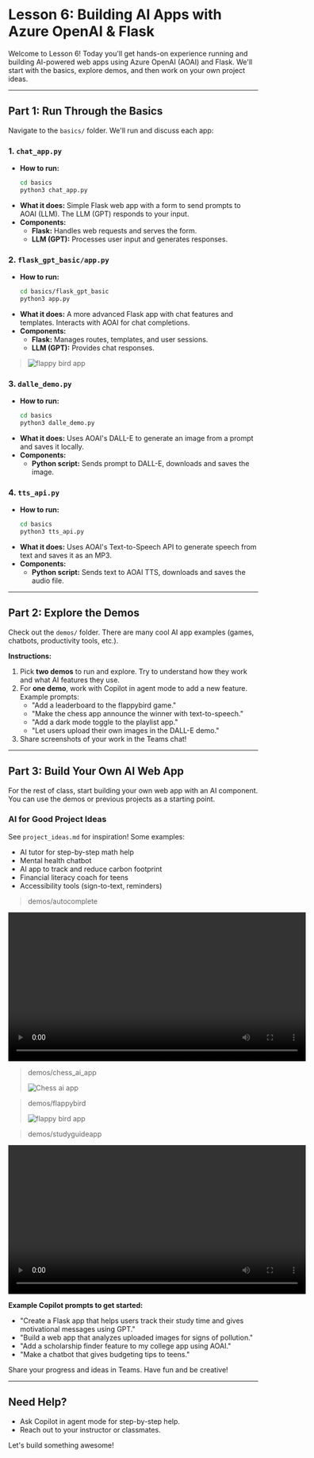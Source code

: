 # Lesson 6: Building AI Apps with Azure OpenAI & Flask

Welcome to Lesson 6! Today you'll get hands-on experience running and building AI-powered web apps using Azure OpenAI (AOAI) and Flask. We'll start with the basics, explore demos, and then work on your own project ideas.

---

## Part 1: Run Through the Basics

Navigate to the `basics/` folder. We'll run and discuss each app:

### 1. `chat_app.py`
- **How to run:**
  ```bash
  cd basics
  python3 chat_app.py
  ```
- **What it does:** Simple Flask web app with a form to send prompts to AOAI (LLM). The LLM (GPT) responds to your input.
- **Components:**
  - **Flask:** Handles web requests and serves the form.
  - **LLM (GPT):** Processes user input and generates responses.

### 2. `flask_gpt_basic/app.py`
- **How to run:**
  ```bash
  cd basics/flask_gpt_basic
  python3 app.py
  ```
- **What it does:** A more advanced Flask app with chat features and templates. Interacts with AOAI for chat completions.
- **Components:**
  - **Flask:** Manages routes, templates, and user sessions.
  - **LLM (GPT):** Provides chat responses.

> ![flappy bird app](https://nfl24cdn.azureedge.net/nflblob/bsmp25/lesson6/flaskchat.gif)


### 3. `dalle_demo.py`
- **How to run:**
  ```bash
  cd basics
  python3 dalle_demo.py
  ```
- **What it does:** Uses AOAI's DALL-E to generate an image from a prompt and saves it locally.
- **Components:**
  - **Python script:** Sends prompt to DALL-E, downloads and saves the image.

### 4. `tts_api.py`
- **How to run:**
  ```bash
  cd basics
  python3 tts_api.py
  ```
- **What it does:** Uses AOAI's Text-to-Speech API to generate speech from text and saves it as an MP3.
- **Components:**
  - **Python script:** Sends text to AOAI TTS, downloads and saves the audio file.

---

## Part 2: Explore the Demos

Check out the `demos/` folder. There are many cool AI app examples (games, chatbots, productivity tools, etc.).

**Instructions:**
1. Pick **two demos** to run and explore. Try to understand how they work and what AI features they use.
2. For **one demo**, work with Copilot in agent mode to add a new feature. Example prompts:
   - "Add a leaderboard to the flappybird game."
   - "Make the chess app announce the winner with text-to-speech."
   - "Add a dark mode toggle to the playlist app."
   - "Let users upload their own images in the DALL-E demo."
3. Share screenshots of your work in the Teams chat!

---

## Part 3: Build Your Own AI Web App

For the rest of class, start building your own web app with an AI component. You can use the demos or previous projects as a starting point.

### AI for Good Project Ideas
See `project_ideas.md` for inspiration! Some examples:
- AI tutor for step-by-step math help
- Mental health chatbot
- AI app to track and reduce carbon footprint
- Financial literacy coach for teens
- Accessibility tools (sign-to-text, reminders)


> demos/autocomplete

<video controls width="600">
    <source src="https://nfl24cdn.azureedge.net/nflblob/bsmp25/lesson6/autocomplete.mp4" type="video/mp4">
</video>


> demos/chess_ai_app
>
> ![Chess ai app](https://nfl24cdn.azureedge.net/nflblob/bsmp25/lesson6/chess_ai_app.gif)


> demos/flappybird
> 
> ![flappy bird app](https://nfl24cdn.azureedge.net/nflblob/bsmp25/lesson6/flappybird.gif)

> demos/studyguideapp
> 

<video controls width="600">
    <source src="https://nfl24cdn.azureedge.net/nflblob/bsmp25/lesson6/studyguideapp.mp4" type="video/mp4">
</video>



**Example Copilot prompts to get started:**
- "Create a Flask app that helps users track their study time and gives motivational messages using GPT."
- "Build a web app that analyzes uploaded images for signs of pollution."
- "Add a scholarship finder feature to my college app using AOAI."
- "Make a chatbot that gives budgeting tips to teens."

Share your progress and ideas in Teams. Have fun and be creative!

---

## Need Help?
- Ask Copilot in agent mode for step-by-step help.
- Reach out to your instructor or classmates.

Let's build something awesome!
